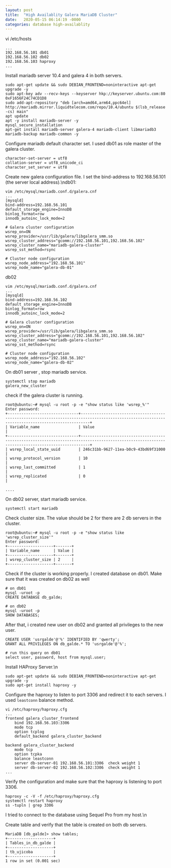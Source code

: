 ```yaml
---
layout: post
title:  "High Availablity Galera MariaDB Cluster"
date:   2020-05-15 06:14:19 -0000
categories: database high-availablity
---
```


vi /etc/hosts
```
...
192.168.56.101 db01
192.168.56.102 db02
192.168.56.103 haproxy
...
```

Install mariadb server 10.4 and galera 4 in both servers.
```
sudo apt-get update && sudo DEBIAN_FRONTEND=noninteractive apt-get upgrade -y
sudo apt-key adv --recv-keys --keyserver hkp://keyserver.ubuntu.com:80 0xF1656F24C74CD1D8
sudo add-apt-repository "deb [arch=amd64,arm64,ppc64el] http://mariadb.mirror.liquidtelecom.com/repo/10.4/ubuntu $(lsb_release -cs) main"
apt update
apt -y install mariadb-server -y
mysql_secure_installation
apt-get install mariadb-server galera-4 mariadb-client libmariadb3 mariadb-backup mariadb-common -y
```
Configure mariadb default character set. I used db01 as role master of the galera cluster.
```
character-set-server = utf8
collation-server = utf8_unicode_ci
character_set_server = utf8
```
Create new galera configuration file. I set the bind-address to 192.168.56.101 (the server local address).\ndb01:
```
vim /etc/mysql/mariadb.conf.d/galera.cnf
...
[mysqld]
bind-address=192.168.56.101
default_storage_engine=InnoDB
binlog_format=row
innodb_autoinc_lock_mode=2

# Galera cluster configuration
wsrep_on=ON
wsrep_provider=/usr/lib/galera/libgalera_smm.so
wsrep_cluster_address="gcomm://192.168.56.101,192.168.56.102"
wsrep_cluster_name="mariadb-galera-cluster"
wsrep_sst_method=rsync

# Cluster node configuration
wsrep_node_address="192.168.56.101"
wsrep_node_name="galera-db-01"

```
db02
```
vim /etc/mysql/mariadb.conf.d/galera.cnf
...
[mysqld]
bind-address=192.168.56.102
default_storage_engine=InnoDB
binlog_format=row
innodb_autoinc_lock_mode=2

# Galera cluster configuration
wsrep_on=ON
wsrep_provider=/usr/lib/galera/libgalera_smm.so
wsrep_cluster_address="gcomm://192.168.56.101,192.168.56.102"
wsrep_cluster_name="mariadb-galera-cluster"
wsrep_sst_method=rsync

# Cluster node configuration
wsrep_node_address="192.168.56.102"
wsrep_node_name="galera-db-02"
```

On db01 server , stop mariadb service.
```
systemctl stop mariadb
galera_new_cluster
```
check if the galera cluster is running.
```
root@ubuntu:~# mysql -u root -p -e "show status like 'wsrep_%'"
Enter password: 
+-------------------------------+------------------------------------------------------------------------------------------------------------------------------------------------+
| Variable_name                 | Value                                                                                                                                          |
+-------------------------------+------------------------------------------------------------------------------------------------------------------------------------------------+
| wsrep_local_state_uuid        | 246c31bb-9627-11ea-b0c9-43bd69f31000                                                                                                           |
| wsrep_protocol_version        | 10                                                                                                                                             |
| wsrep_last_committed          | 1                                                                                                                                              |
| wsrep_replicated              | 0                                                                                                                                              |

....
```
On db02 server, start mariadb service.
```
systemctl start mariadb
```
Check cluster size. The value should be 2 for there are 2 db servers in the cluster.
```
root@ubuntu:~# mysql -u root -p -e "show status like 'wsrep_cluster_size'"
Enter password: 
+--------------------+-------+
| Variable_name      | Value |
+--------------------+-------+
| wsrep_cluster_size | 2     |
+--------------------+-------+
```
Check if the cluster is working properly. I created database on db01. Make sure that it was created on db02 as well
```
# on db01
mysql -uroot -p
CREATE DATABASE db_galde;

# on db02
mysql -uroot -p
SHOW DATABASES;
```
After that, i created new user on db02 and granted all privileges to the new user.
```
CREATE USER 'usrgalde'@'%' IDENTIFIED BY 'qwerty';
GRANT ALL PRIVILEGES ON db_galde.* TO 'usrgalde'@'%';

# run this query on db01
select user, password, host from mysql.user;
```

Install HAProxy Server.\n
```
sudo apt-get update && sudo DEBIAN_FRONTEND=noninteractive apt-get upgrade -y
sudo apt-get install haproxy -y
```
Configure the haproxy to listen to port 3306 and redirect it to each servers. I used `leastconn` balance method.
```
vi /etc/haproxy/haproxy.cfg
...
frontend galera_cluster_frontend
    bind 192.168.56.103:3306
    mode tcp
    option tcplog
    default_backend galera_cluster_backend

backend galera_cluster_backend
    mode tcp
    option tcpka
    balance leastconn
    server db-server-01 192.168.56.101:3306  check weight 1
    server db-server-02 192.168.56.102:3306  check weight 1
...

```
Verify the configuration and make sure that the haproxy is listening to port 3306.
```
haproxy -c -V -f /etc/haproxy/haproxy.cfg
systemctl restart haproxy
ss -tupln | grep 3306
```

I tried to connect to the database using Sequel Pro from my host.\n

Create table and verify that the table is created on both db servers.
```
MariaDB [db_galde]> show tables;
+--------------------+
| Tables_in_db_galde |
+--------------------+
| tb_ujicoba         |
+--------------------+
1 row in set (0.001 sec)
```
